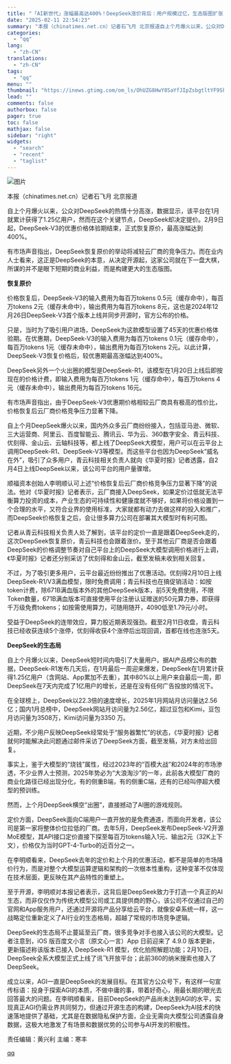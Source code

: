 ```yaml
---
title: "「AI新世代」涨幅最高达400%！DeepSeek涨价背后：用户规模过亿，生态版图扩张"
date: "2025-02-11 22:54:23"
summary: "本报（chinatimes.net.cn）记者石飞月 北京报道自上个月爆火以来，公众对DeepSee..."
categories:
  - "qq"
lang:
  - "zh-CN"
translations:
  - "zh-CN"
tags:
  - "qq"
menu: ""
thumbnail: "https://inews.gtimg.com/om_ls/OhUZG8HwY8SaYfJIpZsbgtltYF9Skhme1HCLeTQrjMn84AA_640360/0"
lead: ""
comments: false
authorbox: false
pager: true
toc: false
mathjax: false
sidebar: "right"
widgets:
  - "search"
  - "recent"
  - "taglist"
---
```


![图片](https://inews.gtimg.com/om_bt/OnYuNcnjX0XI8ebjFHhTXnUR-NZcK5dfdm36uOTw8NSWcAA/641)

本报（chinatimes.net.cn）记者石飞月 北京报道

自上个月爆火以来，公众对DeepSeek的热情十分高涨，数据显示，该平台在1月就累计获得了1.25亿用户，然而在这个关键节点，DeepSeek却决定提价。2月9日起，DeepSeek-V3的优惠价格体验期结束，正式恢复原价，最高涨幅达到400%。

有市场声音指出，DeepSeek恢复原价的举动将减轻云厂商的竞争压力。而在业内人士看来，这正是DeepSeek的本意，从决定开源起，这家公司就在下一盘大棋，所谋的并不是眼下短期的商业利益，而是构建更大的生态版图。

**恢复原价**

价格恢复后，DeepSeek-V3的输入费用为每百万tokens 0.5元（缓存命中），每百万tokens 2元（缓存未命中），输出费用为每百万tokens 8元，这也是2024年12月26日DeepSeek-V3首个版本上线并同步开源时，官方公布的价格。

只是，当时为了吸引用户进场，DeepSeek为这款模型设置了45天的优惠价格体验期。在优惠期，DeepSeek-V3的输入费用为每百万tokens 0.1元（缓存命中），每百万tokens 1元（缓存未命中），输出费用为每百万tokens 2元。以此计算，DeepSeek-V3恢复价格后，较优惠期最高涨幅达到400%。

DeepSeek另外一个火出圈的模型是DeepSeek-R1，该模型在1月20日上线后即按现在的价格计费，即输入费用为每百万tokens 1元（缓存命中），每百万tokens 4元（缓存未命中），输出费用为每百万tokens 16元。

有市场声音指出，由于DeepSeek-V3优惠期价格相较云厂商具有极高的性价比，价格恢复后云厂商价格竞争压力显著下降。

自上个月DeepSeek爆火以来，国内外众多云厂商纷纷接入，包括亚马逊、微软、三大运营商、阿里云、百度智能云、腾讯云、华为云、360数字安全、青云科技、优刻得、金山云、云轴科技等，都上线了DeepSeek大模型，用户可以在云平台上调用DeepSeek-R1、DeepSeek-V3等模型。而这些平台也因为DeepSeek“威名在外”，吸引了众多用户，青云科技相关负责人就向《华夏时报》记者透露，自2月4日上线DeepSeek以来，该公司平台的用户量骤增。

顺福资本创始人李明顺认可上述“价格恢复后云厂商价格竞争压力显著下降”的说法。他对《华夏时报》记者表示，云厂商接入DeepSeek，如果定价过低就无法平衡算力投资的成本，产业生态的可持续性和健康度就不够好，如果将价格设置到一个合理的水平，又符合业界的使用标准，大家就都有动力去做这样的投入和推广，而DeepSeek价格恢复之后，会让很多算力公司在部署其大模型时有利可图。

记者从青云科技相关负责人处了解到，该平台的定价一直是跟着DeepSeek走的，这次DeepSeek恢复原价，青云科技也会跟着涨价。至于其他云厂商是否会跟着DeepSeek的价格调整节奏对自己平台上的DeepSeek大模型调用价格进行上调，《华夏时报》记者还分别采访了优刻得和金山云，截至发稿未收到相关回复。

不过，为了吸引更多用户，云平台最近纷纷推出了优惠活动。优刻得2月10日上线DeepSeek-R1/V3满血模型，限时免费调用；青云科技也在搞促销活动：如按token计费，除671B满血版本外的其他DeepSeek版本，前5天免费使用，不限Token数量，671B满血版本可直接使用平台注册认证赠送的50元算力券，即获得千万级免费tokens；如按需使用算力，可随用随开，4090低至1.79元/小时。

受益于DeepSeek的连带效应，算力股近期表现强劲。截至2月11日收盘，青云科技已经收获连续5个涨停，优刻得收获4个涨停后出现回调，首都在线也连涨5天。

**DeepSeek的生态局**

自上个月爆火以来，DeepSeek短时间内吸引了大量用户。据AI产品榜公布的数据，DeepSeek-R1发布几天后，在1月最后一周迎来爆发，DeepSeek在1月累计获得1.25亿用户（含网站、App累加不去重），其中80%以上用户来自最后一周，即DeepSeek在7天内完成了1亿用户的增长，还是在没有任何广告投放的情况下。

在全球榜上，DeepSeek以22.3倍的速度增长，2025年1月网站月访问量达2.56亿；国内1月总榜中，DeepSeek网站月访问量为2.56亿，超过豆包和Kimi，豆包月访问量为3508万，Kimi访问量为3350 万。

近期，不少用户反映DeepSeek经常处于“服务器繁忙”的状态，《华夏时报》记者就何时能解决此问题通过邮件采访了DeepSeek方面，截至发稿，对方未给出回复。

事实上，鉴于大模型的“烧钱”属性，经过2023年的“百模大战”和2024年的市场渗透，不少业界人士预测，2025年势必为“大浪淘沙”的一年，此前各大模型厂商的商业化路径已经出现分化，有的侧重B端，有的侧重C端，还有的已经叫停超大模型的预训练。

然而，上个月DeepSeek横空“出圈”，直接撼动了AI圈的游戏规则。

定价方面，DeepSeek面向C端用户一直开放的是免费通道，而面向开发者，该公司是第一家将整体价位拉低的厂商。去年5月，DeepSeek发布DeepSeek-V2开源MoE模型，其API接口定价直接下探至每百万tokens输入1元、输出2元（32K上下文），价格仅为当时GPT-4-Turbo的近百分之一。

在李明顺看来，DeepSeek去年的定价和上个月的优惠活动，都不是简单的市场降价行为，而是对整个大模型运算逻辑和架构的一次根本性重构，这种变革不仅体现在技术层面，更反映在其产品特性的重塑上。

至于开源，李明顺对本报记者表示，这背后是DeepSeek致力于打造一个真正的AI生态，而非仅仅作为传统大模型公司或工具提供商的野心，该公司不仅通过自己的官网和App服务用户，还通过开源将产品分享给云平台，就像安卓系统一样，这一战略定位重新定义了AI行业的生态格局，超越了常规的市场竞争逻辑。

DeepSeek的生态局不止蔓延至云厂商，很多竞争对手也接入该公司的大模型。记者注意到，iOS 版百度文小言（原文心一言）App 日前迎来了 4.9.0 版本更新，更新描述称该版本已接入 DeepSeek-R1 模型，优化拍照解题功能；2月10日，DeepSeek全系大模型正式上线了讯飞开放平台；此前360的纳米搜索也接入了DeepSeek。

成立以来，AGI一直是DeepSeek的发展目标。在其官方公众号下，有这样一句宣传标语：投身于探索AGI的本质，不做中庸的事，带着好奇心，用最长期的眼光去回答最大的问题。在李明顺看来，目前DeepSeek的产品尚未达到AGI的水平，实现真正AGI仍需业界共同努力，但通过开源生态的构建，DeepSeek为AI技术的快速落地提供了基础，尤其是在数据隐私保护方面，企业无需向大模型公司透露自身数据，这极大地激发了有场景和数据优势的公司参与AI开发的积极性。

责任编辑：黄兴利 主编：寒丰

[qq](https://new.qq.com/rain/a/20250211A08YY300)
